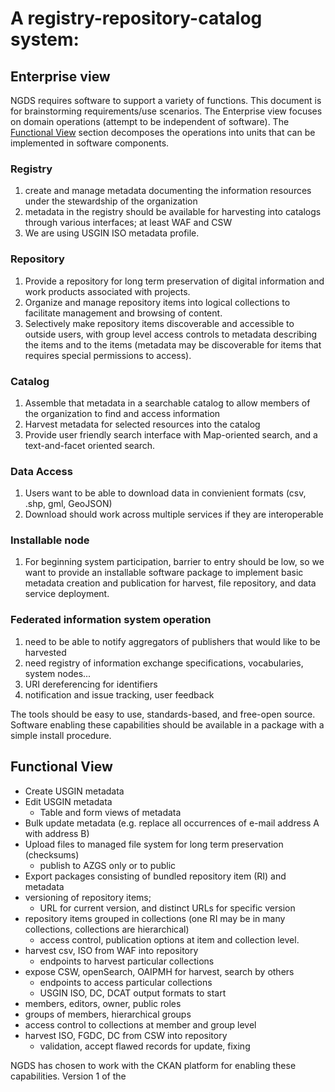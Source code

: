 # A registry-repository-catalog system:

## Enterprise view
NGDS requires software to support a variety of functions. This document is for brainstorming requirements/use scenarios. The Enterprise view focuses on domain operations (attempt to be independent of software). The [Functional View](#functional-view) section decomposes the operations into units that can be implemented in software components.

### Registry
1. create and manage metadata documenting the information resources under the stewardship of the organization
2. metadata in the registry should be available for harvesting into catalogs through various interfaces; at least WAF and CSW
3. We are using USGIN ISO metadata profile.

### Repository
1. Provide a repository for long term preservation of digital information and work products associated with projects.
1. Organize and manage repository items into logical collections to facilitate management and browsing of content.
1. Selectively make repository items discoverable and accessible to outside users, with group level access controls to metadata describing the items and to the items (metadata may be discoverable for items that requires special permissions to access).

### Catalog
1. Assemble that metadata in a searchable catalog to allow members of the organization to find and access information
1. Harvest metadata for selected resources into the catalog
1. Provide user friendly search interface with Map-oriented search, and a text-and-facet oriented search.

### Data Access
1. Users want to be able to download data in convienient formats (csv, .shp, gml, GeoJSON)
2. Download should work across multiple services if they are interoperable

### Installable node
1. For beginning system participation, barrier to entry should be low, so we want to provide an installable software package to implement basic metadata creation and publication for harvest, file repository, and data service deployment.

### Federated information system operation
1. need to be able to notify aggregators of publishers that would like to be harvested
2. need registry of information exchange specifications, vocabularies, system nodes...
3. URI dereferencing for identifiers
3. notification and issue tracking, user feedback

The tools should be easy to use, standards-based, and free-open source. Software enabling these capabilities should be available in a package with a simple install procedure.

## Functional View
* Create USGIN metadata
* Edit USGIN metadata
  * Table and form views of metadata
* Bulk update metadata (e.g. replace all occurrences of e-mail address A with address B)
* Upload files to managed file system for long term preservation (checksums)
  * publish to AZGS only or to public
* Export packages consisting of bundled repository item (RI) and metadata
* versioning of repository items; 
    * URL for current version, and distinct URLs for specific version
* repository items grouped in collections (one RI may be in many collections, collections are hierarchical)
  * access control, publication options at item and collection level.
* harvest csv, ISO from WAF into repository
  * endpoints to harvest particular collections
* expose CSW, openSearch, OAIPMH for harvest, search by others
  * endpoints to access particular collections
  * USGIN ISO, DC, DCAT output formats to start
* members, editors, owner, public roles
* groups of members, hierarchical groups
* access control to collections at member and group level
* harvest ISO, FGDC, DC from CSW into repository
    * validation, accept flawed records for update, fixing

NGDS has chosen to work with the CKAN platform for enabling these capabilities. Version 1 of the 

